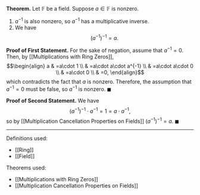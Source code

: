 **Theorem.** Let $\mathbb{F}$ be a field. Suppose $a\in \mathbb{F}$ is nonzero.
1. $a^{-1}$ is also nonzero, so $a^{-1}$ has a multiplicative inverse.
2. We have $$(a^{-1})^{-1}=a.$$

**Proof of First Statement.** For the sake of negation, assume that $a^{-1}=0$. Then, by [[Multiplications with Ring Zeros]],
$$\begin{align}
a & =a\cdot 1 \\
 & =a\cdot a\cdot a^{-1} \\
 & =a\cdot a\cdot 0 \\
 & =a\cdot 0 \\
 & =0,
\end{align}$$
which contradicts the fact that $a$ is nonzero. Therefore, the assumption that $a^{-1}=0$ must be false, so $a^{-1}$ is nonzero. $\blacksquare$

**Proof of Second Statement.** We have $$(a^{-1})^{-1}\cdot a^{-1}=1=a\cdot a^{-1},$$so by [[Multiplication Cancellation Properties on Fields]] $(a^{-1})^{-1}=a$. $\blacksquare$
***
Definitions used:
- [[Ring]]
- [[Field]]

Theorems used:
- [[Multiplications with Ring Zeros]]
- [[Multiplication Cancellation Properties on Fields]]